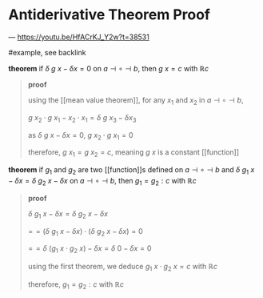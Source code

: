# Antiderivative Theorem Proof

&mdash; <https://youtu.be/HfACrKJ_Y2w?t=38531>

#example, see backlink

**theorem** if $\delta\ g\ x - \delta x = 0$ on $a \dashv \circ \dashv b$, then $g\ x = c$ with $\mathbb R c$

> **proof**
>
> using the [[mean value theorem]], for any $x_1$ and $x_2$ in $a \dashv \circ \dashv b$,
>
> $g\ x_2 \cdot g\ x_1 - x_2 \cdot x_1 = \delta\ g\ x_3 - \delta x_3$
>
> as $\delta\ g\ x - \delta x = 0$, $g\ x_2 \cdot g\ x_1 = 0$
>
> therefore, $g\ x_1 = g\ x_2 = c$, meaning $g\ x$ is a constant [[function]]

**theorem** if $g_1$ and $g_2$ are two [[function]]s defined on $a \dashv \circ \dashv b$ and $\delta\ g_1\ x - \delta x = \delta\ g_2\ x - \delta x$ on $a \dashv \circ \dashv b$, then $g_1 = g_2 : c$ with $\mathbb R c$

> **proof**
>
> $\delta\ g_1\ x - \delta x = \delta\ g_2\ x - \delta x$
>
> $=\!= (\delta\ g_1\ x - \delta x) \cdot (\delta\ g_2\ x - \delta x) = 0$
>
> $=\!= \delta\ (g_1\ x \cdot g_2\ x) - \delta x = \delta\ 0 - \delta x = 0$
>
> using the first theorem, we deduce $g_1\ x \cdot g_2\ x = c$ with $\mathbb R c$
>
> therefore, $g_1 = g_2 : c$ with $\mathbb R c$
